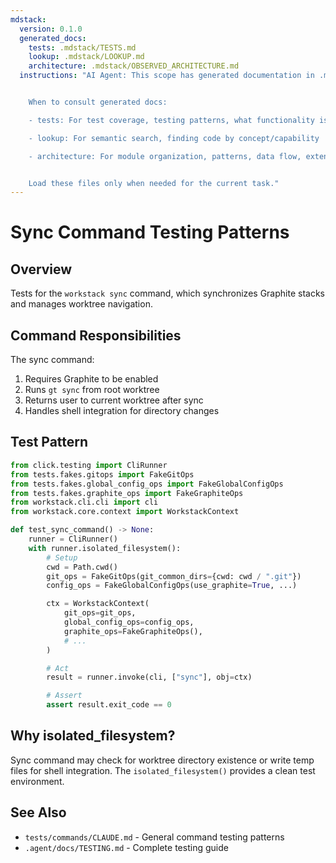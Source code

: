 ```yaml
---
mdstack:
  version: 0.1.0
  generated_docs:
    tests: .mdstack/TESTS.md
    lookup: .mdstack/LOOKUP.md
    architecture: .mdstack/OBSERVED_ARCHITECTURE.md
  instructions: "AI Agent: This scope has generated documentation in .mdstack/


    When to consult generated docs:

    - tests: For test coverage, testing patterns, what functionality is validated

    - lookup: For semantic search, finding code by concept/capability

    - architecture: For module organization, patterns, data flow, extension points


    Load these files only when needed for the current task."
---
```


# Sync Command Testing Patterns

## Overview

Tests for the `workstack sync` command, which synchronizes Graphite stacks
and manages worktree navigation.

## Command Responsibilities

The sync command:

1. Requires Graphite to be enabled
2. Runs `gt sync` from root worktree
3. Returns user to current worktree after sync
4. Handles shell integration for directory changes

## Test Pattern

```python
from click.testing import CliRunner
from tests.fakes.gitops import FakeGitOps
from tests.fakes.global_config_ops import FakeGlobalConfigOps
from tests.fakes.graphite_ops import FakeGraphiteOps
from workstack.cli.cli import cli
from workstack.core.context import WorkstackContext

def test_sync_command() -> None:
    runner = CliRunner()
    with runner.isolated_filesystem():
        # Setup
        cwd = Path.cwd()
        git_ops = FakeGitOps(git_common_dirs={cwd: cwd / ".git"})
        config_ops = FakeGlobalConfigOps(use_graphite=True, ...)

        ctx = WorkstackContext(
            git_ops=git_ops,
            global_config_ops=config_ops,
            graphite_ops=FakeGraphiteOps(),
            # ...
        )

        # Act
        result = runner.invoke(cli, ["sync"], obj=ctx)

        # Assert
        assert result.exit_code == 0
```

## Why isolated_filesystem?

Sync command may check for worktree directory existence or write temp files
for shell integration. The `isolated_filesystem()` provides a clean test
environment.

## See Also

- `tests/commands/CLAUDE.md` - General command testing patterns
- `.agent/docs/TESTING.md` - Complete testing guide
